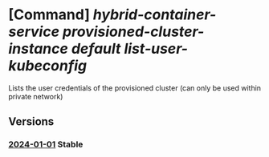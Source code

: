 # [Command] _hybrid-container-service provisioned-cluster-instance default list-user-kubeconfig_

Lists the user credentials of the provisioned cluster (can only be used within private network)

## Versions

### [2024-01-01](/Resources/mgmt-plane/L3tjb25uZWN0ZWRjbHVzdGVycmVzb3VyY2V1cml9L3Byb3ZpZGVycy9taWNyb3NvZnQuaHlicmlkY29udGFpbmVyc2VydmljZS9wcm92aXNpb25lZGNsdXN0ZXJpbnN0YW5jZXMvZGVmYXVsdC9saXN0dXNlcmt1YmVjb25maWc=/2024-01-01.xml) **Stable**

<!-- mgmt-plane /{connectedclusterresourceuri}/providers/microsoft.hybridcontainerservice/provisionedclusterinstances/default/listuserkubeconfig 2024-01-01 -->
